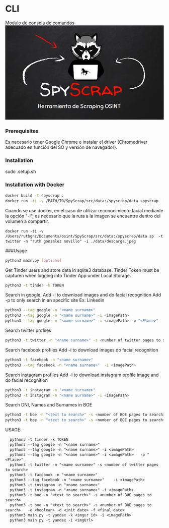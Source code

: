 # CLI

Modulo de consola de comandos
![alt text](./SpyScrap.png)


### Prerequisites

Es necesario tener Google Chrome e instalar el driver (Chromedriver adecuado en función del SO y versión de navegador).



### Installation

sudo .setup.sh


### Installation with Docker
```bash
docker build -t spyscrap .
docker run -ti -v /PATH/TO/SpyScrap/src/data:/spyscrap/data spyscrap  [options]
```
Cuando se use docker, en el caso de utilizar reconocimiento facial mediante la opción "-i", es necesario que la ruta a la imagen se encuentre dentro del volumen a compartir.
```
docker run -ti -v /Users/ruthgnz/Documents/osint/SpyScrap/src/data:/spyscrap/data sp  -t twitter -n "ruth gonzalez novillo" -i ./data/descarga.jpeg
```

###Usage

```bash
python3 main.py [options]
```

Get Tinder users and store data in sqlite3 database. Tinder Token must be capturen when logging into Tinder App under Local Storage.
```bash
python3 -t tinder -k TOKEN		
```

Search in google.
Add -i to download images and do facial recognition
Add -p to only search in an specific site Ex: Linkedin

```bash
python3 --tag google -n "<name surname>"
python3 --tag google -n "<name surname>" -i <imagePath>
python3 --tag google -n "<name surname>" -i <imagePath>	-p "<Place>"
```

Search twitter profiles
```bash
python3 -t twitter -n "<name surname>" -s <number of twitter pages to search>		
```																					

Search facebook profiles
Add -i to download images do facial recognition		
```bash
python3 -t facebook -n "<name surname>"
python3 --tag facebook -n "<name surname>"	-i <imagePath>			
```

Search instagram profiles
Add -i to download instagram profile image and do facial recognition
```bash
python3 -t instagram -n "<name surname>"
python3 -t instagram -n "<name surname>" -i <imagePath>			
```

Search DNI, Names and Surnames in BOE
```bash
python3 -t boe -n "<text to search>" -s <number of BOE pages to search>
python3 -t boe -n "<text to search>" -s <number of BOE pages to search>	-e <boolean> -d <init date> -f <final date>			
```

USAGE:
```  python3 main.py [options]
  python3 -t tinder -k TOKEN			
  python3 --tag google -n "<name surname>"		
  python3 --tag google -n "<name surname>" -i <imagePath>								
  python3 --tag google -n "<name surname>" -i <imagePath>	-p "<Place>"								
  python3 -t twitter -n "<name surname>" -s <number of twitter pages to search>						
  python3 -t facebook -n "<name surname>"											
  python3 --tag facebook -n "<name surname>"	-i <imagePath>								
  python3 -t instagram -n "<name surname>"												
  python3 -t instagram -n "<name surname>" -i <imagePath> 											
  python3 -t boe -n "<text to search>" -s <number of BOE pages to search>
  python3 -t boe -n "<text to search>" -s <number of BOE pages to search>	-e <boolean> -d <init date> -f <final date>
  python3 main.py -t yandex -k <imgur id> -i <imagePath>
  python3 main.py -t yandex -i <imgUrl>
  ```
